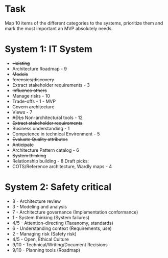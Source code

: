 # Task
Map 10 items of the different categories to the systems, prioritize them and mark the most important an MVP absolutely needs.

# System 1: IT System

* ~~Hoisting~~
* Architecture Roadmap - 9
* ~~Models~~
* ~~forensics/discovery~~
* Extract stakeholder requirements - 3
* ~~Influence others~~
* Manage risks - 10
* Trade-offs - 1 - MVP
* ~~Govern architecture~~
* Views - 7
* ~~ADLs~~
Non-architectural tools - 12
* ~~Extract stakeholder requirements~~
* Business understanding - 1
* Competence in technical Environment - 5
* ~~Evaluate Quality attributes~~
* ~~Anticipate~~
* Architecture Pattern catalog - 6
* ~~System thinking~~
* Relationship building - 8
Draft picks:
* COTS/Reference architecture, Wardly maps - 4

# System 2: Safety critical
* 8 - Architecture review
* 3 - Modeling and analysis
* 7 - Architecture governance (Implementation conformance)
* 1 - System thinking (System failures)
* 4/5 - Attention-directing (Taxanomy, standards)
* 6 - Understanding context (Requirements, use)
* 2 - Managing risk (Safety risk)
* 4/5 - Open, Ethical Culture
* 9/10 - Technical/Writing/Document Recisions
* 9/10 - Planning tools (Roadmap)
